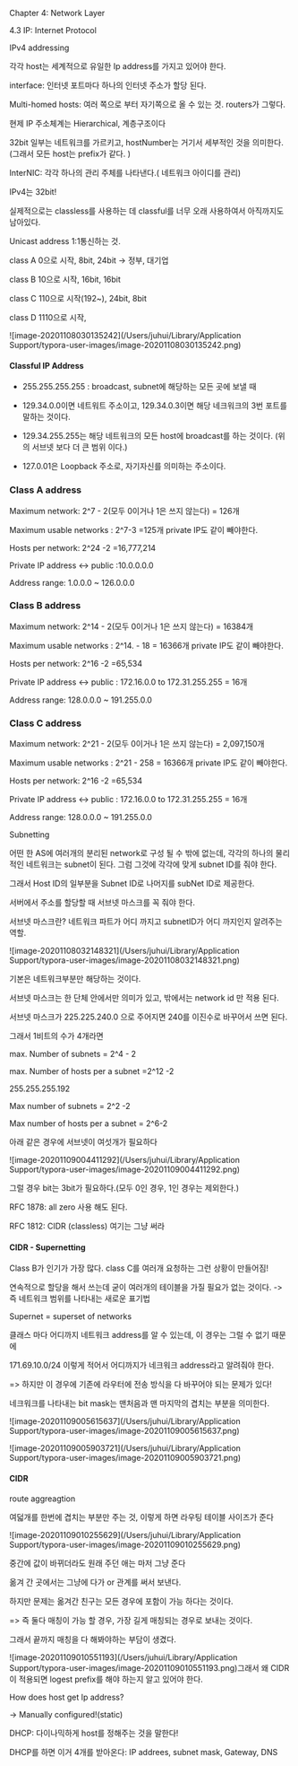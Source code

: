 Chapter 4: Network Layer

4.3 IP: Internet Protocol

IPv4 addressing

각각 host는 세계적으로 유일한 Ip address를 가지고 있어야 한다.

interface: 인터넷 포트마다 하나의 인터넷 주소가 할당 된다.

Multi-homed hosts: 여러 쪽으로 부터 자기쪽으로 올 수 있는 것. routers가 그렇다.



현제 IP 주소체계는 Hierarchical, 계층구조이다

32bit 일부는 네트워크를 가르키고, hostNumber는 거기서 세부적인 것을 의미한다.(그래서 모든 host는 prefix가 같다. )

InterNIC: 각각 하나의 관리 주체를 나타낸다.( 네트워크 아이디를 관리)



IPv4는 32bit!

실제적으로는 classless를 사용하는 데 classful를 너무 오래 사용하여서 아직까지도 남아있다.

Unicast address 1:1통신하는 것.



class A 0으로 시작, 8bit, 24bit -> 정부, 대기업

class B 10으로 시작, 16bit, 16bit

class C 110으로 시작(192~), 24bit, 8bit 

class D 1110으로 시작,

![image-20201108030135242](/Users/juhui/Library/Application Support/typora-user-images/image-20201108030135242.png) 

#### Classful IP Address

- 255.255.255.255 : broadcast, subnet에 해당하는 모든 곳에 보낼 때

- 129.34.0.0이면 네트워트 주소이고, 129.34.0.3이면 해당 네크워크의 3번 포트를 말하는 것이다.

- 129.34.255.255는 해당 네트워크의 모든 host에 broadcast를 하는 것이다. (위의 서브넷 보다 더 큰 범위 이다.)

- 127.0.01은 Loopback 주소로, 자기자신를 의미하는 주소이다.



### Class A address

Maximum network:    2^7 - 2(모두 0이거나 1은 쓰지 않는다)   =  126개

Maximum usable networks :  2^7-3 =125개  private IP도 같이 빼야한다.

Hosts per network: 2^24 -2 =16,777,214

Private IP address <-> public :10.0.0.0.0

Address range: 1.0.0.0 ~ 126.0.0.0



### Class B address

Maximum network:    2^14 - 2(모두 0이거나 1은 쓰지 않는다)   =  16384개

Maximum usable networks :  2^14. - 18 = 16366개  private IP도 같이 빼야한다.

Hosts per network: 2^16 -2 =65,534

Private IP address <-> public : 172.16.0.0 to 172.31.255.255 = 16개

Address range: 128.0.0.0 ~ 191.255.0.0



### Class C address

Maximum network:    2^21 - 2(모두 0이거나 1은 쓰지 않는다)   =  2,097,150개

Maximum usable networks :  2^21 - 258 = 16366개  private IP도 같이 빼야한다.

Hosts per network: 2^16 -2 =65,534

Private IP address <-> public : 172.16.0.0 to 172.31.255.255 = 16개

Address range: 128.0.0.0 ~ 191.255.0.0





Subnetting

어떤 한 AS에 여러개의 분리된 network로 구성 될 수 밖에 없는데, 각각의 하나의 물리적인 네트워크는 subnet이 된다. 그럼 그것에 각각에 맞게 subnet ID를 줘야 한다.  

그래서 Host ID의 일부분을 Subnet ID로 나머지를 subNet ID로 제공한다.

서버에서 주소를 할당할 때 서브넷 마스크를 꼭 줘야 한다. 

서브넷 마스크란? 네트워크 파트가 어디 까지고 subnetID가 어디 까지인지 알려주는 역할.

![image-20201108032148321](/Users/juhui/Library/Application Support/typora-user-images/image-20201108032148321.png)

기본은 네트워크부분만 해당하는 것이다.

서브넷 마스크는 한 단체 안에서만 의미가 있고, 밖에서는 network id 만 적용 된다.



서브넷 마스크가 225.225.240.0 으로 주어지면 240를 이진수로 바꾸어서 쓰면 된다.

그래서 1비트의 수가 4개라면

max. Number of subnets =  2^4 - 2

max. Number of hosts per a subnet =2^12 -2



255.255.255.192

Max number of subnets = 2^2 -2

Max number of hosts per a subnet = 2^6-2



아래 같은 경우에 서브넷이 여섯개가 필요하다

![image-20201109004411292](/Users/juhui/Library/Application Support/typora-user-images/image-20201109004411292.png)

그럴 경우 bit는 3bit가 필요하다.(모두 0인 경우, 1인 경우는 제외한다.)

RFC 1878: all zero 사용 해도 된다.

RFC 1812: CIDR (classless) 여기는 그냥 써라



#### CIDR - Supernetting

Class B가 인기가 가장 많다. class C를 여러개 요청하는 그런 상황이 만들어짐!

연속적으로 할당을 해서 쓰는데 굳이 여러개의 테이블을 가질 필요가 없는 것이다. -> 즉 네트워크 범위를 나타내는 새로운 표기법

Supernet = superset of networks

클래스 마다 어디까지 네트워크 address를 알 수 있는데, 이 경우는 그럴 수 없기 때문에

171.69.10.0/24 이렇게 적어서 어디까지가 네크워크 address라고 알려줘야 한다.

=> 하지만 이 경우에 기존에 라우터에 전송 방식을 다 바꾸어야 되는 문제가 있다!



네크워크를 나타내는 bit mask는 맨처음과 맨 마지막의 겹치는 부분을 의미한다.

![image-20201109005615637](/Users/juhui/Library/Application Support/typora-user-images/image-20201109005615637.png)    

![image-20201109005903721](/Users/juhui/Library/Application Support/typora-user-images/image-20201109005903721.png)



#### CIDR

route aggreagtion

여덟개를 한번에 겹치는 부분만 주는 것, 이렇게 하면 라우팅 테이블 사이즈가 준다

![image-20201109010255629](/Users/juhui/Library/Application Support/typora-user-images/image-20201109010255629.png)

중간에 값이 바뀌더라도 원래 주던 애는 마저 그냥 준다

옮겨 간 곳에서는 그냥에 다가 or 관계를 써서 보낸다.

하지만 문제는 옮겨간 친구는 모든 경우에 포함이 가능 하다는 것이다.

=> 즉 둘다 매칭이 가능 할 경우, 가장 길게 매칭되는 경우로 보내는 것이다.

그래서 끝까지 매칭을 다 해봐야하는 부담이 생겼다.



![image-20201109010551193](/Users/juhui/Library/Application Support/typora-user-images/image-20201109010551193.png)그래서 왜 CIDR이 적용되면 logest prefix를 해야 하는지 알고 있어야 한다. 



How does host get Ip address?

-> Manually configured!(static)

DHCP: 다이나믹하게 host를 정해주는 것을 말한다!

DHCP를 하면 이거 4개를 받아온다: IP addrees, subnet mask, Gateway, DNS





